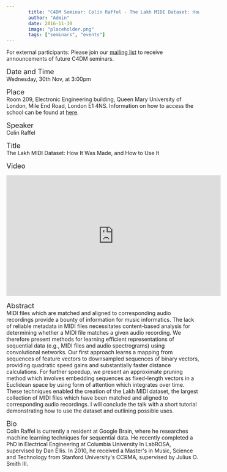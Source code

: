 ```yaml
---
        title: "C4DM Seminar: Colin Raffel - The Lakh MIDI Dataset: How It Was Made, and How to Use It"
        author: "Admin"
        date: 2016-11-30
        image: "placeholder.png"
        tags: ["seminars", "events"]
---
```


<p>For external participants: Please join our <a href="/seminars.html">mailing list</a> to receive announcements of future C4DM seminars.</p>


<span style="font-size: 130%;">Date and Time</span></br>
Wednesday, 30th Nov, at 3:00pm

<span style="font-size: 130%;">Place</span></br>
Room 209, Electronic Engineering building, Queen Mary University of London, Mile End Road, London E1 4NS. Information on how to access the school can be found at <a href="http://www.eecs.qmul.ac.uk/contact-us/">here</a>.

<span style="font-size: 130%;">Speaker</span></br>
Colin Raffel

<span style="font-size: 130%;">Title</span></br>
The Lakh MIDI Dataset: How It Was Made, and How to Use It

<span style="font-size: 130%;">Video</span></br>
<iframe width="560" height="315" src="https://www.youtube-nocookie.com/embed/_8vMi1SaTNo?rel=0" frameborder="0" allowfullscreen></iframe>

<span style="font-size: 130%;">Abstract</span></br>
MIDI files which are matched and aligned to corresponding audio recordings provide a bounty of information for music informatics.  The lack of reliable metadata in MIDI files necessitates content-based analysis for determining whether a MIDI file matches a given audio recording.  We therefore present methods for learning efficient representations of sequential data (e.g., MIDI files and audio spectrograms) using convolutional networks.  Our first approach learns a mapping from sequences of feature vectors to downsampled sequences of binary vectors, providing quadratic speed gains and substantially faster distance calculations.  For further speedup, we present an approximate pruning method which involves embedding sequences as fixed-length vectors in a Euclidean space by using form of attention which integrates over time.  These techniques enabled the creation of the Lakh MIDI dataset, the largest collection of MIDI files which have been matched and aligned to corresponding audio recordings.  I will conclude the talk with a short tutorial demonstrating how to use the dataset and outlining possible uses.

<span style="font-size: 130%;">Bio</span></br>
Colin Raffel is currently a resident at Google Brain, where he researches machine learning techniques for sequential data. He recently completed a PhD in Electrical Engineering at Columbia University In LabROSA, supervised by Dan Ellis.  In 2010, he received a Master's in Music, Science and Technology from Stanford University's CCRMA, supervised by Julius O. Smith III.
